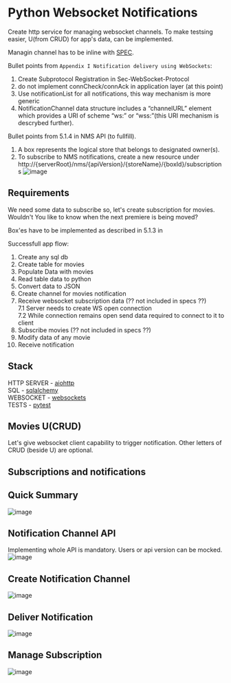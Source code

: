 # Python Websocket Notifications 
Create http service for managing websocket channels.
To make testsing easier, U(from CRUD) for app's data, can be implemented.

Managin channel has to be inline with [SPEC](https://github.com/KubaTaba1uga/python_websocket_notifications/blob/main/OMA-TS-REST_NetAPI_NotificationChannel-V1_0-20200319-C.pdf).  

Bullet points from `Appendix I Notification delivery using WebSockets`:
1. Create Subprotocol Registration in Sec-WebSocket-Protocol
2. do not implement connCheck/connAck in application layer (at this point)
3. Use notificationList for all notifications, this way mechanism is more generic
4. NotificationChannel data structure includes a “channelURL” element which provides a URI of scheme “ws:” or “wss:”(this URI mechanism is descrybed further).

Bullet points from 5.1.4 in NMS API (to fullfill).
1. A box represents the logical store that belongs to designated owner(s).
2. To subscribe to NMS notifications, create a new resource under http://{serverRoot}/nms/{apiVersion}/{storeName}/{boxId}/subscriptions
![image](https://github.com/KubaTaba1uga/python_websocket_notifications/assets/73971628/36737ef5-28b8-494e-8b1e-b0c56db82021)



## Requirements
We need some data to subscribe so, let's create subscription for movies. Wouldn't You like to know when the next premiere is being moved? 

Box'es have to be implemented as described in 5.1.3 in

Successfull app flow:
1. Create any sql db 
2. Create table for movies
3. Populate Data with movies
4. Read table data to python
5. Convert data to JSON
6. Create channel for movies notification
7. Receive websocket subscription data (?? not included in specs ??)<br>
 7.1 Server needs to create WS open connection <br>
 7.2 While connection remains open send data required to connect to it to client <br>
9. Subscribe movies (?? not included in specs ??)
10. Modify data of any movie 
11. Receive notification


## Stack
HTTP SERVER - [aiohttp](https://docs.aiohttp.org/en/stable/index.html) <br>
SQL - [sqlalchemy](https://www.sqlalchemy.org/) <br>
WEBSOCKET - [websockets](https://websockets.readthedocs.io/en/stable/index.html) <br>
TESTS - [pytest](https://docs.pytest.org/en/7.4.x/) <br> 

## Movies U(CRUD)
Let's give websocket client capability to trigger notification.
Other letters of CRUD (beside U) are optional.

## Subscriptions and notifications


## Quick Summary
![image](https://github.com/KubaTaba1uga/python_websocket_notifications/assets/73971628/3e31b2e5-fe51-475e-a61c-77f62d800de7)

## Notification Channel API 
Implementing whole API is mandatory. Users or api version can be mocked.
![image](https://github.com/KubaTaba1uga/python_websocket_notifications/assets/73971628/9688771e-ee31-46cd-930b-bc2a59eddf18)


## Create Notification Channel
![image](https://github.com/KubaTaba1uga/python_websocket_notifications/assets/73971628/078a1421-27e3-4720-800e-a0f937c975d6)

## Deliver Notification
![image](https://github.com/KubaTaba1uga/python_websocket_notifications/assets/73971628/44b5ed83-3b08-4b8c-ab75-85fc733e4dcb)

## Manage Subscription
![image](https://github.com/KubaTaba1uga/python_websocket_notifications/assets/73971628/9851ebc8-db0f-4643-b774-b242ebc75404)
